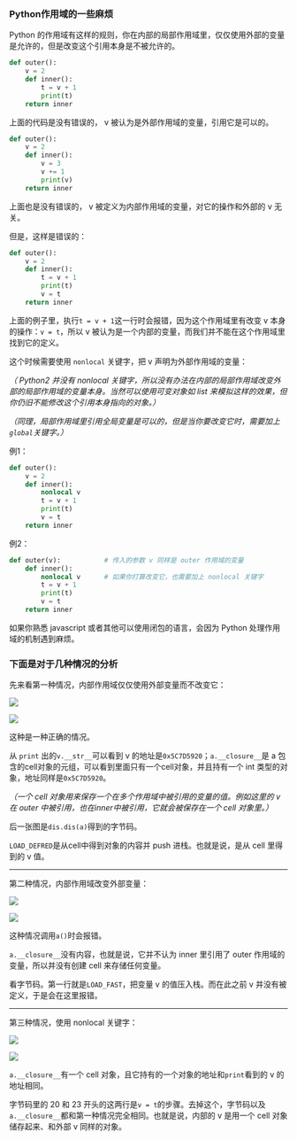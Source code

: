 ### Python作用域的一些麻烦
Python 的作用域有这样的规则，你在内部的局部作用域里，仅仅使用外部的变量是允许的，但是改变这个引用本身是不被允许的。

```python
def outer():
    v = 2
    def inner():
        t = v + 1
        print(t)
    return inner
```

上面的代码是没有错误的， v 被认为是外部作用域的变量，引用它是可以的。

```python
def outer():
    v = 2
    def inner():
        v = 3
        v += 1
        print(v)
    return inner
```

上面也是没有错误的， v 被定义为内部作用域的变量，对它的操作和外部的 v 无关。


但是，这样是错误的：

```python
def outer():
    v = 2
    def inner():
        t = v + 1
        print(t)
        v = t
    return inner
```

上面的例子里，执行`t = v + 1`这一行时会报错，因为这个作用域里有改变 v 本身的操作：`v = t`，所以 v 被认为是一个内部的变量，而我们并不能在这个作用域里找到它的定义。

这个时候需要使用 `nonlocal` 关键字，把 v 声明为外部作用域的变量：

*（ Python2 并没有 nonlocal 关键字，所以没有办法在内部的局部作用域改变外部的局部作用域的变量本身。当然可以使用可变对象如 list 来模拟这样的效果，但你仍旧不能修改这个引用本身指向的对象。）*

*（同理，局部作用域里引用全局变量是可以的，但是当你要改变它时，需要加上`global`关键字。）*

例1：

```python
def outer():
    v = 2
    def inner():
        nonlocal v
        t = v + 1
        print(t)
        v = t
    return inner
```

例2：

```python
def outer(v):           # 传入的参数 v 同样是 outer 作用域的变量
    def inner():
        nonlocal v      # 如果你打算改变它，也需要加上 nonlocal 关键字
        t = v + 1
        print(t)
        v = t
    return inner
```

如果你熟悉 javascript 或者其他可以使用闭包的语言，会因为 Python 处理作用域的机制遇到麻烦。

### 下面是对于几种情况的分析

先来看第一种情况，内部作用域仅仅使用外部变量而不改变它：

![](https://www.kindjeff.com/static/img/local_var_in_python_closure/right_closure_1.jpg)

![](https://www.kindjeff.com/static/img/local_var_in_python_closure/right_closure_2.jpg)

这种是一种正确的情况。

从 `print` 出的`v.__str__`可以看到 v 的地址是`0x5C7D5920`；`a.__closure__`是 a 包含的cell对象的元组，可以看到里面只有一个cell对象，并且持有一个 int 类型的对象，地址同样是`0x5C7D5920`。

*（一个 cell 对象用来保存一个在多个作用域中被引用的变量的值。例如这里的 v 在 outer 中被引用，也在inner中被引用，它就会被保存在一个 cell 对象里。）*

后一张图是`dis.dis(a)`得到的字节码。

`LOAD_DEFRED`是从cell中得到对象的内容并 push 进栈。也就是说，是从 cell 里得到的 v 值。

----

第二种情况，内部作用域改变外部变量：

![](https://www.kindjeff.com/static/img/local_var_in_python_closure/wrong_closure_1.jpg)

![](https://www.kindjeff.com/static/img/local_var_in_python_closure/wrong_closure_2.jpg)

这种情况调用`a()`时会报错。

`a.__closure__`没有内容，也就是说，它并不认为 inner 里引用了 outer 作用域的变量，所以并没有创建 cell 来存储任何变量。

看字节码。第一行就是`LOAD_FAST`，把变量 v 的值压入栈。而在此之前 v 并没有被定义，于是会在这里报错。

----

第三种情况，使用 nonlocal 关键字：

![](https://www.kindjeff.com/static/img/local_var_in_python_closure/nonlocal_closure_1.jpg)

![](https://www.kindjeff.com/static/img/local_var_in_python_closure/nonlocal_closure_2.jpg)

`a.__closure__`有一个 cell 对象，且它持有的一个对象的地址和`print`看到的 v 的地址相同。

字节码里的 20 和 23 开头的这两行是`v = t`的步骤。去掉这个，字节码以及`a.__closure__`都和第一种情况完全相同。也就是说，内部的 v 是用一个 cell 对象储存起来、和外部 v 同样的对象。
